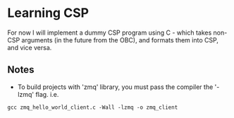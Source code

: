 # Learning CSP

For now I will implement a dummy CSP program using C - which takes non-CSP arguments (in the future from the OBC), and formats them into CSP, and vice versa. 


## Notes

- To build projects with 'zmq' library, you must pass the compiler the '-lzmq' flag. i.e. 
  
```@bash
gcc zmq_hello_world_client.c -Wall -lzmq -o zmq_client
```
